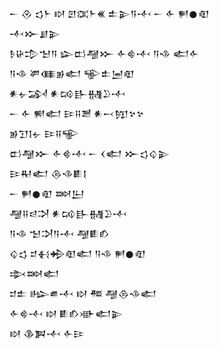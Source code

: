 <div class='block'>
<div class='line'>𒀸 𒊮 𒌓𒈨 𒊭 𒇻𒀬𒈨𒌍 𒉺𒉌𒀀𒋾 𒀸 𒅆 𒂍𒊹𒊏</div>
<div class='line'>𒋾𒁍𒋗𒉌</div>
<div class='line'>𒊩𒄩𒄠𒈠𒀀 𒇽𒆗𒆷𒁍 𒅆𒄵𒋾 𒀀𒈾 𒅗𒅆</div>
<div class='line'>𒀀𒈾 𒂄𒈪𒂊𒅗 𒊍𒉺𒅁𒊏</div>
<div class='line'>𒀭𒉡𒋆 𒀭𒄘𒃲𒉆𒊒𒋾</div>
<div class='line'>𒀸 𒅆 𒆍𒅗 𒄿𒍝𒍪 𒀭𒁁𒂖𒆳𒆳</div>
<div class='line'>𒂊𒋛𒋙𒉡 𒄿𒍝𒊍</div>
<div class='line'>𒆗𒆷𒁍 𒅆𒄵𒋾 𒀸 𒌋𒅗 𒁍𒌓𒌒𒉌</div>
<div class='line'>𒄿𒊑𒅗 𒁲𒈾𒀾𒋙</div>
<div class='line'>𒀸 𒂍𒊹𒊏 𒇷𒌨</div>
<div class='line'>𒆷𒍝𒁀𒋫 𒀭𒄘𒃲𒉆𒊒𒋾</div>
<div class='line'>𒀀𒈾 𒈠𒋫𒀀𒋾 𒆷𒀾𒁓</div>
<div class='line'>𒌒𒌓 𒄑𒈬𒄈𒊏𒅗 𒀀𒈾 𒂍𒊹𒊏</div>
<div class='line'>𒇸𒇷𒅗</div>
<div class='line'>𒄑𒉺 𒈗𒌑𒋾 𒊭 𒍣 𒆷𒁲𒈾𒅗</div>
<div class='line'>𒅆𒄵𒋾 𒊭 𒀾𒁓𒀝𒅗𒉌</div>
<div class='line'>𒊭 𒆠𒀉𒋾 𒅆𒄿</div>
</div>